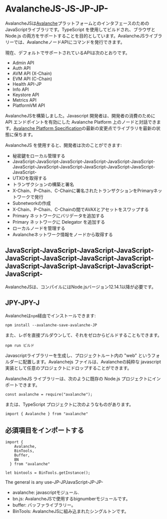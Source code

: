 # AvalancheJS-JS-JP-JP-

AvalancheJSは[Avalanche](../../../#avalanche)プラットフォームとのインタフェースのためのJavaScriptライブラリです。TypeScript を使用してビルドされ、ブラウザと Node.js の両方をサポートすることを目的としています。AvalancheJSライブラリーでは、AvalancheノードAPIにコマンドを発行できます。

現在、デフォルトでサポートされているAPIは次のとおりです。

* Admin API
* Auth API
* AVM API \(X-Chain\)
* EVM API \(C-Chain\)
* Health API-JP
* Info API
* Keystore API
* Metrics API
* PlatformVM API

AvalancheJSを構築しました。Javascript 開発者は、開発者の消費のために API エンドポイントを有効にした Avalanche Platform 上のノードと対話できます。[Avalanche Platform Specification](https://docs.avax.network)の最新の変更点でライブラリを最新の状態に保ちます。

AvalancheJS を使用すると、開発者は次のことができます:

* 秘密鍵をローカル管理する
* JavaScript-JavaScript-JavaScript-JavaScript-JavaScript-JavaScript-JavaScript-JavaScript-JavaScript-JavaScript-JavaScript-JavaScript-JavaScript-
* UTXOを取得する
* トランザクションの構築と署名
* X-Chain、P-Chain、C-Chainに署名されたトランザクションをPrimaryネットワークで発行
* Subnetworkの作成
* X-Chain、P-Chain、C-Chainの間でAVAXとアセットをスワップする
* Primary ネットワークにバリデータを追加する
* Primary ネットワークに Delegator を追加する
* ローカルノードを管理する
* Avalancheネットワーク情報をノードから取得する

## JavaScript-JavaScript-JavaScript-JavaScript-JavaScript-JavaScript-JavaScript-JavaScript-JavaScript-JavaScript-JavaScript-JavaScript-JavaScript-

AvalancheJSは、コンパイルにはNode.jsバージョン12.14.1以降が必要です。

## JPY-JPY-J

Avalancheは`npm`経由でインストールできます:

`npm install --avalanche-save-avalanche-JP`

また、レポを直接プルダウンして、それをゼロからビルドすることもできます。

`npm run ビルド`

Javascriptライブラリーを生成し、プロジェクトルート内の "web" というフォルダーに配置します。Avalanchejs ファイルは、Avalancheの純粋な javascript 実装として任意のプロジェクトにドロップすることができます。

AvalancheJS ライブラリーは、次のように既存の Node.js プロジェクトにインポートできます。

```text
const avalanche = require("avalanche");
```

または、TypeScript プロジェクトに次のようなものがあります。

```text
import { Avalanche } from "avalanche"
```

## 必須項目をインポートする

```text
import {
    Avalanche,
    BinTools,
    Buffer,
    BN
  } from "avalanche"

let bintools = BinTools.getInstance();
```

The general is any use-JP-JPJavaScript-JP-JP-

* avalanche: javascriptモジュール.
* bn.js: AvalancheJSで使用するbignumberモジュールです。
* buffer: バッファライブラリー。
* BinTools: AvalancheJSに組み込まれたシングルトンです。

